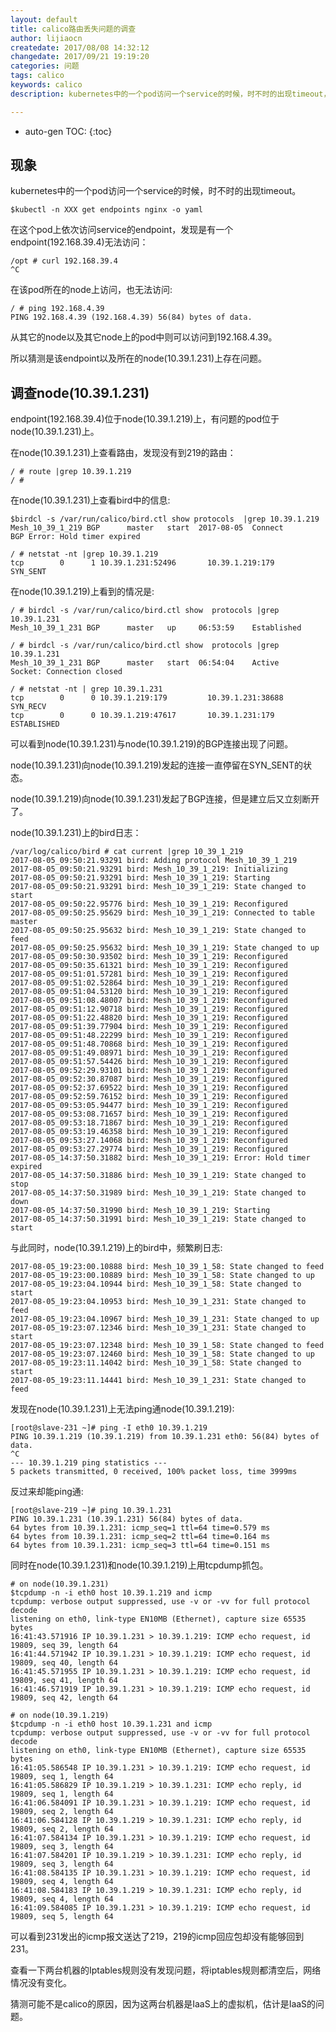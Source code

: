 ```yaml
---
layout: default
title: calico路由丢失问题的调查
author: lijiaocn
createdate: 2017/08/08 14:32:12
changedate: 2017/09/21 19:19:20
categories: 问题
tags: calico
keywords: calico
description: kubernetes中的一个pod访问一个service的时候，时不时的出现timeout，经查发现是BGP连接故障，路由缺失。

---
```


* auto-gen TOC:
{:toc}

## 现象

kubernetes中的一个pod访问一个service的时候，时不时的出现timeout。

	$kubectl -n XXX get endpoints nginx -o yaml

在这个pod上依次访问service的endpoint，发现是有一个endpoint(192.168.39.4)无法访问：

	/opt # curl 192.168.39.4
	^C

在该pod所在的node上访问，也无法访问:

	/ # ping 192.168.4.39
	PING 192.168.4.39 (192.168.4.39) 56(84) bytes of data.

从其它的node以及其它node上的pod中则可以访问到192.168.4.39。

所以猜测是该endpoint以及所在的node(10.39.1.231)上存在问题。

## 调查node(10.39.1.231)

endpoint(192.168.39.4)位于node(10.39.1.219)上，有问题的pod位于node(10.39.1.231)上。

在node(10.39.1.231)上查看路由，发现没有到219的路由：

	/ # route |grep 10.39.1.219
	/ #

在node(10.39.1.231)上查看bird中的信息:

	$birdcl -s /var/run/calico/bird.ctl show protocols  |grep 10.39.1.219
	Mesh_10_39_1_219 BGP      master   start  2017-08-05  Connect       BGP Error: Hold timer expired
	
	/ # netstat -nt |grep 10.39.1.219
	tcp        0      1 10.39.1.231:52496       10.39.1.219:179         SYN_SENT

在node(10.39.1.219)上看到的情况是:

	/ # birdcl -s /var/run/calico/bird.ctl show  protocols |grep 10.39.1.231
	Mesh_10_39_1_231 BGP      master   up     06:53:59    Established

	/ # birdcl -s /var/run/calico/bird.ctl show  protocols |grep 10.39.1.231
	Mesh_10_39_1_231 BGP      master   start  06:54:04    Active        Socket: Connection closed

	/ # netstat -nt | grep 10.39.1.231
	tcp        0      0 10.39.1.219:179         10.39.1.231:38688       SYN_RECV
	tcp        0      0 10.39.1.219:47617       10.39.1.231:179         ESTABLISHED

可以看到node(10.39.1.231)与node(10.39.1.219)的BGP连接出现了问题。

node(10.39.1.231)向node(10.39.1.219)发起的连接一直停留在SYN_SENT的状态。

node(10.39.1.219)向node(10.39.1.231)发起了BGP连接，但是建立后又立刻断开了。

node(10.39.1.231)上的bird日志：

	/var/log/calico/bird # cat current |grep 10_39_1_219
	2017-08-05_09:50:21.93291 bird: Adding protocol Mesh_10_39_1_219
	2017-08-05_09:50:21.93291 bird: Mesh_10_39_1_219: Initializing
	2017-08-05_09:50:21.93291 bird: Mesh_10_39_1_219: Starting
	2017-08-05_09:50:21.93291 bird: Mesh_10_39_1_219: State changed to start
	2017-08-05_09:50:22.95776 bird: Mesh_10_39_1_219: Reconfigured
	2017-08-05_09:50:25.95629 bird: Mesh_10_39_1_219: Connected to table master
	2017-08-05_09:50:25.95632 bird: Mesh_10_39_1_219: State changed to feed
	2017-08-05_09:50:25.95632 bird: Mesh_10_39_1_219: State changed to up
	2017-08-05_09:50:30.93502 bird: Mesh_10_39_1_219: Reconfigured
	2017-08-05_09:50:35.61321 bird: Mesh_10_39_1_219: Reconfigured
	2017-08-05_09:51:01.57281 bird: Mesh_10_39_1_219: Reconfigured
	2017-08-05_09:51:02.52864 bird: Mesh_10_39_1_219: Reconfigured
	2017-08-05_09:51:04.53120 bird: Mesh_10_39_1_219: Reconfigured
	2017-08-05_09:51:08.48007 bird: Mesh_10_39_1_219: Reconfigured
	2017-08-05_09:51:12.90718 bird: Mesh_10_39_1_219: Reconfigured
	2017-08-05_09:51:22.48820 bird: Mesh_10_39_1_219: Reconfigured
	2017-08-05_09:51:39.77904 bird: Mesh_10_39_1_219: Reconfigured
	2017-08-05_09:51:48.22299 bird: Mesh_10_39_1_219: Reconfigured
	2017-08-05_09:51:48.70868 bird: Mesh_10_39_1_219: Reconfigured
	2017-08-05_09:51:49.08971 bird: Mesh_10_39_1_219: Reconfigured
	2017-08-05_09:51:57.54426 bird: Mesh_10_39_1_219: Reconfigured
	2017-08-05_09:52:29.93101 bird: Mesh_10_39_1_219: Reconfigured
	2017-08-05_09:52:30.87087 bird: Mesh_10_39_1_219: Reconfigured
	2017-08-05_09:52:37.69522 bird: Mesh_10_39_1_219: Reconfigured
	2017-08-05_09:52:59.76152 bird: Mesh_10_39_1_219: Reconfigured
	2017-08-05_09:53:05.94477 bird: Mesh_10_39_1_219: Reconfigured
	2017-08-05_09:53:08.71657 bird: Mesh_10_39_1_219: Reconfigured
	2017-08-05_09:53:18.71867 bird: Mesh_10_39_1_219: Reconfigured
	2017-08-05_09:53:19.46358 bird: Mesh_10_39_1_219: Reconfigured
	2017-08-05_09:53:27.14068 bird: Mesh_10_39_1_219: Reconfigured
	2017-08-05_09:53:27.29774 bird: Mesh_10_39_1_219: Reconfigured
	2017-08-05_14:37:50.31882 bird: Mesh_10_39_1_219: Error: Hold timer expired
	2017-08-05_14:37:50.31886 bird: Mesh_10_39_1_219: State changed to stop
	2017-08-05_14:37:50.31989 bird: Mesh_10_39_1_219: State changed to down
	2017-08-05_14:37:50.31990 bird: Mesh_10_39_1_219: Starting
	2017-08-05_14:37:50.31991 bird: Mesh_10_39_1_219: State changed to start

与此同时，node(10.39.1.219)上的bird中，频繁刷日志:

	2017-08-05_19:23:00.10888 bird: Mesh_10_39_1_58: State changed to feed
	2017-08-05_19:23:00.10889 bird: Mesh_10_39_1_58: State changed to up
	2017-08-05_19:23:04.10944 bird: Mesh_10_39_1_58: State changed to start
	2017-08-05_19:23:04.10953 bird: Mesh_10_39_1_231: State changed to feed
	2017-08-05_19:23:04.10967 bird: Mesh_10_39_1_231: State changed to up
	2017-08-05_19:23:07.12346 bird: Mesh_10_39_1_231: State changed to start
	2017-08-05_19:23:07.12348 bird: Mesh_10_39_1_58: State changed to feed
	2017-08-05_19:23:07.12460 bird: Mesh_10_39_1_58: State changed to up
	2017-08-05_19:23:11.14042 bird: Mesh_10_39_1_58: State changed to start
	2017-08-05_19:23:11.14441 bird: Mesh_10_39_1_231: State changed to feed

发现在node(10.39.1.231)上无法ping通node(10.39.1.219):

	[root@slave-231 ~]# ping -I eth0 10.39.1.219
	PING 10.39.1.219 (10.39.1.219) from 10.39.1.231 eth0: 56(84) bytes of data.
	^C
	--- 10.39.1.219 ping statistics ---
	5 packets transmitted, 0 received, 100% packet loss, time 3999ms

反过来却能ping通:

	[root@slave-219 ~]# ping 10.39.1.231
	PING 10.39.1.231 (10.39.1.231) 56(84) bytes of data.
	64 bytes from 10.39.1.231: icmp_seq=1 ttl=64 time=0.579 ms
	64 bytes from 10.39.1.231: icmp_seq=2 ttl=64 time=0.164 ms
	64 bytes from 10.39.1.231: icmp_seq=3 ttl=64 time=0.151 ms

同时在node(10.39.1.231)和node(10.39.1.219)上用tcpdump抓包。

	# on node(10.39.1.231)
	$tcpdump -n -i eth0 host 10.39.1.219 and icmp
	tcpdump: verbose output suppressed, use -v or -vv for full protocol decode
	listening on eth0, link-type EN10MB (Ethernet), capture size 65535 bytes
	16:41:43.571916 IP 10.39.1.231 > 10.39.1.219: ICMP echo request, id 19809, seq 39, length 64
	16:41:44.571942 IP 10.39.1.231 > 10.39.1.219: ICMP echo request, id 19809, seq 40, length 64
	16:41:45.571955 IP 10.39.1.231 > 10.39.1.219: ICMP echo request, id 19809, seq 41, length 64
	16:41:46.571919 IP 10.39.1.231 > 10.39.1.219: ICMP echo request, id 19809, seq 42, length 64

	# on node(10.39.1.219)
	$tcpdump -n -i eth0 host 10.39.1.231 and icmp
	tcpdump: verbose output suppressed, use -v or -vv for full protocol decode
	listening on eth0, link-type EN10MB (Ethernet), capture size 65535 bytes
	16:41:05.586548 IP 10.39.1.231 > 10.39.1.219: ICMP echo request, id 19809, seq 1, length 64
	16:41:05.586829 IP 10.39.1.219 > 10.39.1.231: ICMP echo reply, id 19809, seq 1, length 64
	16:41:06.584091 IP 10.39.1.231 > 10.39.1.219: ICMP echo request, id 19809, seq 2, length 64
	16:41:06.584128 IP 10.39.1.219 > 10.39.1.231: ICMP echo reply, id 19809, seq 2, length 64
	16:41:07.584134 IP 10.39.1.231 > 10.39.1.219: ICMP echo request, id 19809, seq 3, length 64
	16:41:07.584201 IP 10.39.1.219 > 10.39.1.231: ICMP echo reply, id 19809, seq 3, length 64
	16:41:08.584135 IP 10.39.1.231 > 10.39.1.219: ICMP echo request, id 19809, seq 4, length 64
	16:41:08.584183 IP 10.39.1.219 > 10.39.1.231: ICMP echo reply, id 19809, seq 4, length 64
	16:41:09.584085 IP 10.39.1.231 > 10.39.1.219: ICMP echo request, id 19809, seq 5, length 64

可以看到231发出的icmp报文送达了219，219的icmp回应包却没有能够回到231。

查看一下两台机器的Iptables规则没有发现问题，将iptables规则都清空后，网络情况没有变化。

猜测可能不是calico的原因，因为这两台机器是IaaS上的虚拟机，估计是IaaS的问题。
